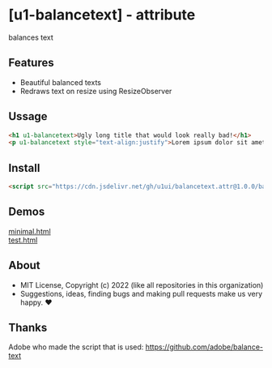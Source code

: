 # [u1-balancetext] - attribute
balances text

## Features

- Beautiful balanced texts
- Redraws text on resize using ResizeObserver

## Ussage

```html
<h1 u1-balancetext>Ugly long title that would look really bad!</h1>
<p u1-balancetext style="text-align:justify">Lorem ipsum dolor sit amet, consectetur adipiscing elit. Donec euismod, nisl eget consectetur consectetur, nisi nisl aliquet nunc, euismod aliquet nunc nisi euismod. Donec euismod, nisl eget consectetur consectetur, nisi nisl aliquet nunc, euismod aliquet nunc nisi euismod.</p>
```

## Install

```html
<script src="https://cdn.jsdelivr.net/gh/u1ui/balancetext.attr@1.0.0/balancetext.min.js" type=module>
```

## Demos

[minimal.html](http://gcdn.li/u1ui/balancetext.attr@main/tests/minimal.html)  
[test.html](http://gcdn.li/u1ui/balancetext.attr@main/tests/test.html)  

## About

- MIT License, Copyright (c) 2022 <u1> (like all repositories in this organization) <br>
- Suggestions, ideas, finding bugs and making pull requests make us very happy. ♥

## Thanks

Adobe who made the script that is used: https://github.com/adobe/balance-text

